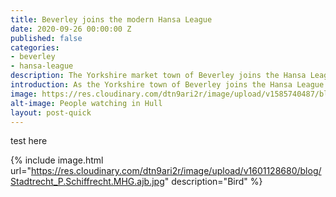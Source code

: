 ```yaml
---
title: Beverley joins the modern Hansa League
date: 2020-09-26 00:00:00 Z
published: false
categories:
- beverley
- hansa-league
description: The Yorkshire market town of Beverley joins the Hansa League - and there is an opportunity for artists
introduction: As the Yorkshire town of Beverley joins the Hansa League there is an opportunity for artists in a planned exhibition
image: https://res.cloudinary.com/dtn9ari2r/image/upload/v1585740487/blog/2017-11-27_12-48-51_016.jpg
alt-image: People watching in Hull
layout: post-quick
---
```



test here

{% include image.html url="https://res.cloudinary.com/dtn9ari2r/image/upload/v1601128680/blog/Stadtrecht_P.Schiffrecht.MHG.ajb.jpg" description="Bird" %}